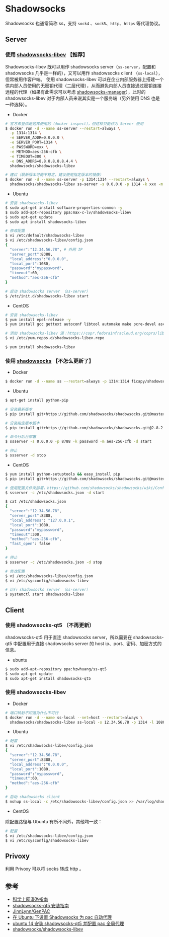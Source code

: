 # Shadowsocks

Shadowsocks 也通常简称 ss，支持 `sock4` 、`sock5`、`http`、`https` 等代理协议。

## Server

### 使用 [shadowsocks-libev](https://github.com/shadowsocks/shadowsocks-libev) 【推荐】

Shadowsocks-libev 既可以用作 shadowsocks server（`ss-server`，配置和 shadowsocks 几乎是一样的），又可以用作 shadowsocks client （`ss-local`），但常被用作客户端。
使用 shadowsocks-libev 可以在企业内部服务器上搭建一个供内部人员使用的无密钥代理（二层代理），从而避免内部人员直接通过密钥连接远程的代理（如果有此需求可以考虑 [shadowsocks-manager](https://github.com/shadowsocks/shadowsocks-manager)），此时的 shadowsocks-libev 对于内部人员来说其实是一个服务端（另外使用 DNS 也是一种选择）。

* Docker

```bash
# 官方希望你是这样使用的（docker inspect），但这样只能作为 Server 使用
$ docker run -d --name ss-server --restart=always \
  -p 1314:1314 \
  -e SERVER_ADDR=0.0.0.0 \
  -e SERVER_PORT=1314 \
  -e PASSWORD=xxx \
  -e METHOD=aes-256-cfb \
  -e TIMEOUT=300 \
  -e DNS_ADDRS=8.8.8.8,8.8.4.4 \
  shadowsocks/shadowsocks-libev

# 建议（最新版本可能不稳定，建议使用指定版本的镜像）
$ docker run -d --name ss-server -p 1314:1314 --restart=always \
  shadowsocks/shadowsocks-libev ss-server -s 0.0.0.0 -p 1314 -k xxx -m aes-256-cfb
```

* Ubuntu

```bash
# 安装 shadowsocks-libev
$ sudo apt-get install software-properties-common -y
$ sudo add-apt-repository ppa:max-c-lv/shadowsocks-libev
$ sudo apt-get update
$ sudo apt install shadowsocks-libev
```

```bash
# 修改配置
$ vi /etc/default/shadowsocks-libev
$ vi /etc/shadowsocks-libev/config.json
{
  "server":"12.34.56.78", # 外网 IP
  "server_port":8388,
  "local_address":"0.0.0.0",
  "local_port":1080,
  "password":"mypassword",
  "timeout":60,
  "method":"aes-256-cfb"
}

# 启动 shadowsocks server （ss-server）
$ /etc/init.d/shadowsocks-libev start
```

* CentOS

```bash
# 安装 shadowsocks-libev
$ yum install epel-release -y
$ yum install gcc gettext autoconf libtool automake make pcre-devel asciidoc xmlto c-ares-devel libev-devel libsodium-devel mbedtls-devel -y

# 添加 shadowsocks-libev 源：https://copr.fedorainfracloud.org/coprs/librehat/shadowsocks/
$ vi /etc/yum.repos.d/shadowsocks-libev.repo

$ yum install shadowsocks-libev
```

### 使用 [shadowsocks](https://github.com/shadowsocks/shadowsocks/tree/master) 【不怎么更新了】

* Docker

```bash
$ docker run -d --name ss --restart=always -p 1314:1314 ficapy/shadowsocks -s 0.0.0.0 -p 1314 -k password -m aes-256-cfb
```

* Ubuntu

```bash
$ apt-get install python-pip

# 安装最新版本
$ pip install git+https://github.com/shadowsocks/shadowsocks.git@master

# 安装指定版本版本
$ pip install git+https://github.com/shadowsocks/shadowsocks.git@2.8.2

# 命令行后台部署
$ ssserver -s 0.0.0.0 -p 8788 -k password -m aes-256-cfb -d start

# 停止
$ ssserver -d stop
```

* CentOS

```bash
$ yum install python-setuptools && easy_install pip
$ pip install git+https://github.com/shadowsocks/shadowsocks.git@master

# 使用配置文件来部署，https://github.com/shadowsocks/shadowsocks/wiki/Configuration-via-Config-File
$ ssserver -c /etc/shadowsocks.json -d start

$ cat /etc/shadowsocks.json
{
  "server":"12.34.56.78",
  "server_port":8388,
  "local_address": "127.0.0.1",
  "local_port":1080,
  "password":"mypassword",
  "timeout":300,
  "method":"aes-256-cfb",
  "fast_open": false
}

# 停止
$ ssserver -c /etc/shadowsocks.json -d stop
```

```bash
# 修改配置
$ vi /etc/shadowsocks-libev/config.json
$ vi /etc/sysconfig/shadowsocks-libev

# 运行 shadowsocks server （ss-server）
$ systemctl start shadowsocks-libev
```

## Client

### 使用 shadowsocks-qt5 （不再更新）

shadowsocks-qt5 用于直连 shadowsocks server，所以需要在 shadowsocks-qt5 中配置用于连接 shadowsocks server 的 host ip、port、密码、加密方式的信息。

* ubuntu

```bash
$ sudo add-apt-repository ppa:hzwhuang/ss-qt5
$ sudo apt-get update
$ sudo apt-get install shadowsocks-qt5
```

### 使用 shadowsocks-libev

* Docker

```bash
# 端口映射不知道为什么不可行
$ docker run -d --name ss-local --net=host --restart=always \
  shadowsocks/shadowsocks-libev ss-local -s 12.34.56.78 -p 1314 -l 1080 -k xxx -m aes-256-cfb
```

* Ubuntu

```bash
# 配置
$ vi /etc/shadowsocks-libev/config.json
{
  "server":"12.34.56.78",
  "server_port":8388,
  "local_address":"0.0.0.0",
  "local_port":1080,
  "password":"mypassword",
  "timeout":60,
  "method":"aes-256-cfb"
}

# 启动 shadowsocks client
$ nohup ss-local -c /etc/shadowsocks-libev/config.json >> /var/log/shadowsocks-libev.log &
```

* CentOS

除配置路径与 Ubuntu 有所不同外，其他均一致：

```bash
# 配置
$ vi /etc/shadowsocks-libev/config.json
$ vi /etc/sysconfig/shadowsocks-libev
```

## Privoxy

利用 Privoxy 可以将 socks 转成 http 。

## 参考

* [科学上网漫游指南](https://lvii.gitbooks.io/outman/content/)
* [shadowsocks-qt5 安装指南](https://github.com/shadowsocks/shadowsocks-qt5/wiki/%E5%AE%89%E8%A3%85%E6%8C%87%E5%8D%97)
* [JinnLynn/GenPAC](https://github.com/JinnLynn/GenPAC)
* [在 Ubuntu 下设置 Shadowsocks 为 pac 自动代理](https://www.mengdodo.com/?p=7330)
* [ubuntu 14 安装 shadowsocks-qt5 并配置 pac 全局代理](http://blog.csdn.net/strokess/article/details/52015014)
* [shadowsocks/shadowsocks-libev](https://github.com/shadowsocks/shadowsocks-libev)